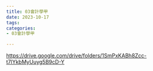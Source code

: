 ```yaml
---
title: 03會計學甲
date: 2023-10-17
tags: 
categories:
- 03會計學甲

---
```

https://drive.google.com/drive/folders/1SmPxKABh8Zcc-t7lYkbMyUuyg5B9cD-Y
